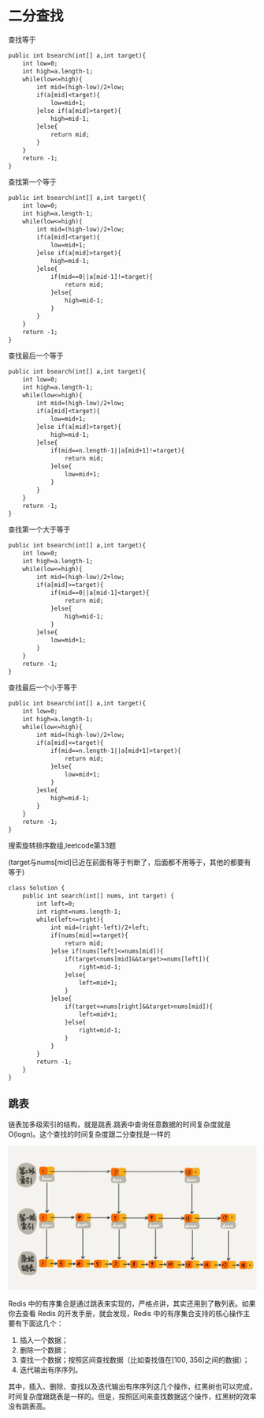 # 二分查找

查找等于

	public int bsearch(int[] a,int target){
		int low=0;
		int high=a.length-1;
		while(low<=high){
			int mid=(high-low)/2+low;
			if(a[mid]<target){
				low=mid+1;
			}else if(a[mid]>target){
				high=mid-1;
			}else{
				return mid;
			}
		}
		return -1;
	}
	
查找第一个等于

	public int bsearch(int[] a,int target){
		int low=0;
		int high=a.length-1;
		while(low<=high){
			int mid=(high-low)/2+low;
			if(a[mid]<target){
				low=mid+1;
			}else if(a[mid]>target){
				high=mid-1;
			}else{
				if(mid==0||a[mid-1]!=target){
					return mid;
				}else{
					high=mid-1;
				}
			}
		}
		return -1;
	}

查找最后一个等于

	public int bsearch(int[] a,int target){
		int low=0;
		int high=a.length-1;
		while(low<=high){
			int mid=(high-low)/2+low;
			if(a[mid]<target){
				low=mid+1;
			}else if(a[mid]>target){
				high=mid-1;
			}else{
				if(mid==n.length-1||a[mid+1]!=target){
					return mid;
				}else{
					low=mid+1;
				}
			}
		}
		return -1;
	}
	
查找第一个大于等于

	public int bsearch(int[] a,int target){
		int low=0;
		int high=a.length-1;
		while(low<=high){
			int mid=(high-low)/2+low;
			if(a[mid]>=target){
				if(mid==0||a[mid-1]<target){
					return mid;
				}else{
					high=mid-1;
				}
			}else{
				low=mid+1;
			}
		}
		return -1;
	}
	
查找最后一个小于等于

	public int bsearch(int[] a,int target){
		int low=0;
		int high=a.length-1;
		while(low<=high){
			int mid=(high-low)/2+low;
			if(a[mid]<=target){
				if(mid==n.length-1||a[mid+1]>target){
					return mid;
				}else{
					low=mid+1;
				}
			}esle{
				high=mid-1;
			}
		}
		return -1;
	}
	

搜索旋转排序数组,leetcode第33题

(target与nums[mid]已近在前面有等于判断了，后面都不用等于，其他的都要有等于)

    class Solution {
        public int search(int[] nums, int target) {
            int left=0;
            int right=nums.length-1;
            while(left<=right){
                int mid=(right-left)/2+left;
                if(nums[mid]==target){
                    return mid;
                }else if(nums[left]<=nums[mid]){
                    if(target<nums[mid]&&target>=nums[left]){
                        right=mid-1;
                    }else{
                        left=mid+1;
                    }
                }else{
                    if(target<=nums[right]&&target>nums[mid]){
                        left=mid+1;
                    }else{
                        right=mid-1;
                    }
                }
            }
            return -1;
        }
    }


## 跳表
链表加多级索引的结构，就是跳表.跳表中查询任意数据的时间复杂度就是 O(logn)。这个查找的时间复杂度跟二分查找是一样的

![](./tiaobiao.jpg)


Redis 中的有序集合是通过跳表来实现的，严格点讲，其实还用到了散列表。如果你去查看 Redis 的开发手册，就会发现，Redis 中的有序集合支持的核心操作主要有下面这几个：

1. 插入一个数据；
2. 删除一个数据；
3. 查找一个数据；按照区间查找数据（比如查找值在[100, 356]之间的数据）；
4. 迭代输出有序序列。

其中，插入、删除、查找以及迭代输出有序序列这几个操作，红黑树也可以完成，时间复杂度跟跳表是一样的。但是，按照区间来查找数据这个操作，红黑树的效率没有跳表高。
